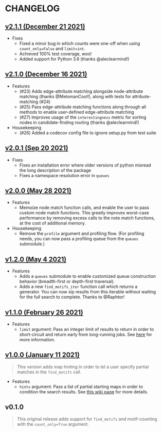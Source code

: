 # CHANGELOG

## [v2.1.1 (December 21 2021)](https://pypi.org/project/grandiso/2.1.0/)

-   Fixes
    -   Fixed a minor bug in which counts were one-off when using `count_only=False` and `limit=int`.
    -   Achieved 100% test coverage, woo!
    -   Added support for Python 3.6 (thanks @aleclearmind!)

## [v2.1.0 (December 16 2021)](https://pypi.org/project/grandiso/2.1.0/)

-   Features
    -   (#23) Adds edge-attribute matching alongside node-attribute matching (thanks @MelomanCool!), along with tests for attribute-matching (#24)
    -   (#25) Pass edge-attribute matching functions along through all methods to enable user-defined edge-attribute matching
    -   (#27) Improves usage of the `interestingness` metric for sorting nodes in candidate-finding routing (thanks @aleclearmind!)
-   Housekeeping
    -   (#26) Added a codecov config file to ignore setup.py from test suite

## [v2.0.1 (Sep 20 2021)](https://pypi.org/project/grandiso/2.0.1/)

-   Fixes
    -   Fixes an installation error where older versions of python misread the long description of the package
    -   Fixes a namespace resolution error in `queues`

## [v2.0.0 (May 28 2021)](https://pypi.org/project/grandiso/2.0.0/)

-   Features
    -   Memoize node match function calls, and enable the user to pass custom node match functions. This greatly improves worst-case performance by removing excess calls to the note match functions, at the cost of additional memory.
-   Housekeeping
    -   Remove the `profile` argument and profiling flow. (For profiling needs, you can now pass a profiling queue from the `queues` submodule.)

## [v1.2.0 (May 4 2021)](https://pypi.org/project/grandiso/1.2.0/)

-   Features
    -   Adds a `queues` submodule to enable customized queue construction behavior (breadth-first or depth-first traversal).
    -   Adds a new `find_motifs_iter` function call which returns a generator. You can now sip results from this iterable without waiting for the full search to complete. Thanks to @Raphtor!

## [v1.1.0 (February 26 2021)](https://pypi.org/project/grandiso/1.1.0/)

-   Features
    -   `limit` argument: Pass an integer limit of results to return in order to short-circuit and return early from long-running jobs. See [here](https://github.com/aplbrain/grandiso-networkx/wiki/Algorithm-Arguments) for more information.

## [v1.0.0 (January 11 2021)](https://pypi.org/project/grandiso/1.0.0/)

> This version adds map hinting in order to let a user specify partial matches in the `find_motifs` call.

-   Features
    -   `hints` argument: Pass a list of partial starting maps in order to condition the search results. See [this wiki page](https://github.com/aplbrain/grandiso-networkx/wiki/Using-Hints) for more details.

## v0.1.0

> This original release adds support for `find_motifs` and motif-counting with the `count_only=True` argument.
